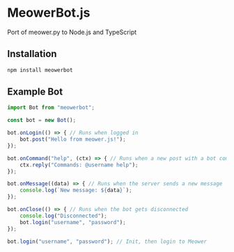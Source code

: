 # MeowerBot.js
Port of meower.py to Node.js and TypeScript
## Installation
```bash
npm install meowerbot
```
## Example Bot
```js
import Bot from "meowerbot";

const bot = new Bot(); 

bot.onLogin(() => { // Runs when logged in
    bot.post("Hello from meower.js!");
});

bot.onCommand("help", (ctx) => { // Runs when a new post with a bot command is sent
    ctx.reply("Commands: @username help");
});

bot.onMessage((data) => { // Runs when the server sends a new message
    console.log(`New message: ${data}`);
});

bot.onClose(() => { // Runs when the bot gets disconnected
    console.log("Disconnected");
    bot.login("username", "password");
});

bot.login("username", "password"); // Init, then login to Meower
```
